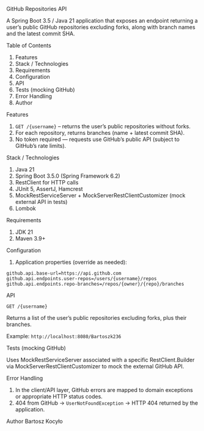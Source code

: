 GitHub Repositories API

A Spring Boot 3.5 / Java 21 application that exposes an endpoint returning a user’s public GitHub repositories excluding forks, along with branch names and the latest commit SHA.

Table of Contents
1. Features
2. Stack / Technologies
3. Requirements
4. Configuration
5. API
6. Tests (mocking GitHub)
7. Error Handling
8. Author

Features
1. ```GET /{username}``` – returns the user’s public repositories without forks.
2. For each repository, returns branches (name + latest commit SHA).
3. No token required — requests use GitHub’s public API (subject to GitHub’s rate limits).

Stack / Technologies
1. Java 21
2. Spring Boot 3.5.0 (Spring Framework 6.2)
3. RestClient for HTTP calls
4. JUnit 5, AssertJ, Hamcrest
5. MockRestServiceServer + MockServerRestClientCustomizer (mock external API in tests)
6. Lombok

Requirements
1. JDK 21
2. Maven 3.9+

Configuration
1. Application properties (override as needed):
```
github.api.base-url=https://api.github.com
github.api.endpoints.user-repos=/users/{username}/repos
github.api.endpoints.repo-branches=/repos/{owner}/{repo}/branches
```

API

```GET /{username}```

Returns a list of the user’s public repositories excluding forks, plus their branches.

Example: ```http://localhost:8080/Bartoszk236```

Tests (mocking GitHub)

Uses MockRestServiceServer associated with a specific RestClient.Builder via MockServerRestClientCustomizer to mock the external GitHub API.

Error Handling
1. In the client/API layer, GitHub errors are mapped to domain exceptions or appropriate HTTP status codes.
2. 404 from GitHub → ```UserNotFoundException``` → HTTP 404 returned by the application.

Author
Bartosz Kocyło
